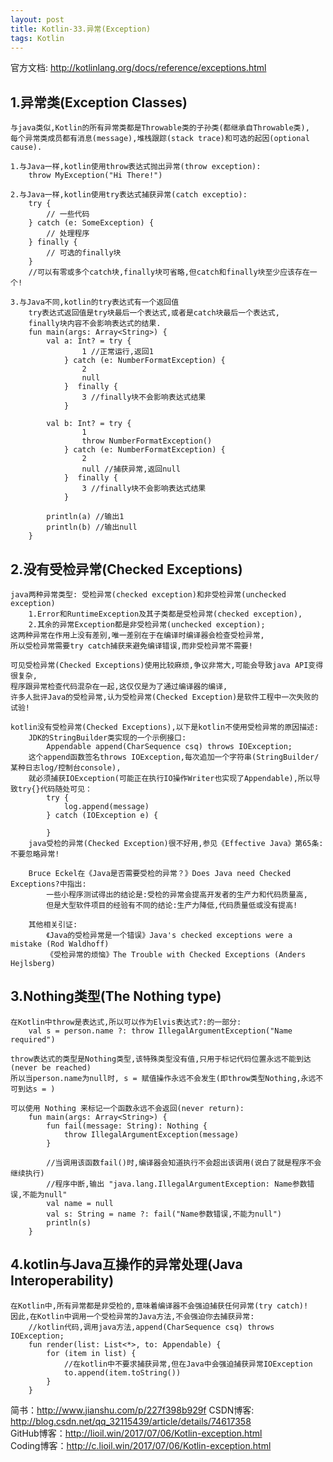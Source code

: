 ```yaml
---
layout: post
title: Kotlin-33.异常(Exception)
tags: Kotlin
---
```

官方文档: http://kotlinlang.org/docs/reference/exceptions.html

## 1.异常类(Exception Classes)
    与java类似,Kotlin的所有异常类都是Throwable类的子孙类(都继承自Throwable类),
    每个异常类成员都有消息(message),堆栈跟踪(stack trace)和可选的起因(optional cause).
    
    1.与Java一样,kotlin使用throw表达式抛出异常(throw exception):
        throw MyException("Hi There!")

    2.与Java一样,kotlin使用try表达式捕获异常(catch exceptio):
        try {
            // 一些代码
        } catch (e: SomeException) {
            // 处理程序
        } finally {
            // 可选的finally块
        }
        //可以有零或多个catch块,finally块可省略,但catch和finally块至少应该存在一个!

    3.与Java不同,kotlin的try表达式有一个返回值
        try表达式返回值是try块最后一个表达式,或者是catch块最后一个表达式,
        finally块内容不会影响表达式的结果.
        fun main(args: Array<String>) {
            val a: Int? = try { 
                    1 //正常运行,返回1               
                } catch (e: NumberFormatException) {
                    2
                    null
                }  finally {
                    3 //finally块不会影响表达式结果
                }

            val b: Int? = try { 
                    1
                    throw NumberFormatException()
                } catch (e: NumberFormatException) {
                    2
                    null //捕获异常,返回null
                }  finally {
                    3 //finally块不会影响表达式结果
                }

            println(a) //输出1
            println(b) //输出null
        }
    
## 2.没有受检异常(Checked Exceptions)
    java两种异常类型: 受检异常(checked exception)和非受检异常(unchecked exception)
        1.Error和RuntimeException及其子类都是受检异常(checked exception), 
        2.其余的异常Exception都是非受检异常(unchecked exception);
    这两种异常在作用上没有差别,唯一差别在于在编译时编译器会检查受检异常,
    所以受检异常需要try catch捕获来避免编译错误,而非受检异常不需要!

    可见受检异常(Checked Exceptions)使用比较麻烦,争议非常大,可能会导致java API变得很复杂,
    程序跟异常检查代码混杂在一起,这仅仅是为了通过编译器的编译,
    许多人批评Java的受检异常,认为受检异常(Checked Exception)是软件工程中一次失败的试验!

    kotlin没有受检异常(Checked Exceptions),以下是kotlin不使用受检异常的原因描述:
        JDK的StringBuilder类实现的一个示例接口:
            Appendable append(CharSequence csq) throws IOException;
        这个append函数签名throws IOException,每次追加一个字符串(StringBuilder/某种日志log/控制台console),
        就必须捕获IOException(可能正在执行IO操作Writer也实现了Appendable),所以导致try{}代码随处可见：
            try {
                log.append(message)
            } catch (IOException e) {

            }
        java受检的异常(Checked Exception)很不好用,参见《Effective Java》第65条:不要忽略异常!
        
        Bruce Eckel在《Java是否需要受检的异常？》Does Java need Checked Exceptions?中指出:
            一些小程序测试得出的结论是:受检的异常会提高开发者的生产力和代码质量高,
            但是大型软件项目的经验有不同的结论:生产力降低,代码质量低或没有提高!

        其他相关引证:
            《Java的受检异常是一个错误》Java's checked exceptions were a mistake (Rod Waldhoff)
            《受检异常的烦恼》The Trouble with Checked Exceptions (Anders Hejlsberg)

## 3.Nothing类型(The Nothing type)
    在Kotlin中throw是表达式,所以可以作为Elvis表达式?:的一部分:
        val s = person.name ?: throw IllegalArgumentException("Name required")

    throw表达式的类型是Nothing类型,该特殊类型没有值,只用于标记代码位置永远不能到达(never be reached)
    所以当person.name为null时, s = 赋值操作永远不会发生(即throw类型Nothing,永远不可到达s = )

    可以使用 Nothing 来标记一个函数永远不会返回(never return):
        fun main(args: Array<String>) {
            fun fail(message: String): Nothing {
                throw IllegalArgumentException(message)
            }
            
            //当调用该函数fail()时,编译器会知道执行不会超出该调用(说白了就是程序不会继续执行)
            //程序中断,输出 "java.lang.IllegalArgumentException: Name参数错误,不能为null"
            val name = null  
            val s: String = name ?: fail("Name参数错误,不能为null")
            println(s)
        }

## 4.kotlin与Java互操作的异常处理(Java Interoperability)
    在Kotlin中,所有异常都是非受检的,意味着编译器不会强迫捕获任何异常(try catch)! 
    因此,在Kotlin中调用一个受检异常的Java方法,不会强迫你去捕获异常:   
        //kotlin代码,调用java方法,append(CharSequence csq) throws IOException;     
        fun render(list: List<*>, to: Appendable) {
            for (item in list) {
                //在kotlin中不要求捕获异常,但在Java中会强迫捕获异常IOException
                to.append(item.toString()) 
            }
        }

简书：http://www.jianshu.com/p/227f398b929f
CSDN博客: http://blog.csdn.net/qq_32115439/article/details/74617358   
GitHub博客：http://lioil.win/2017/07/06/Kotlin-exception.html   
Coding博客：http://c.lioil.win/2017/07/06/Kotlin-exception.html